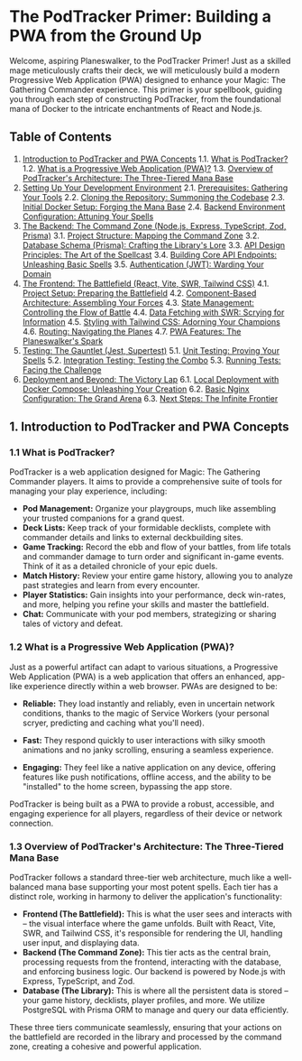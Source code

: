 # The PodTracker Primer: Building a PWA from the Ground Up

Welcome, aspiring Planeswalker, to the PodTracker Primer! Just as a skilled mage meticulously crafts their deck, we will meticulously build a modern Progressive Web Application (PWA) designed to enhance your Magic: The Gathering Commander experience. This primer is your spellbook, guiding you through each step of constructing PodTracker, from the foundational mana of Docker to the intricate enchantments of React and Node.js.

## Table of Contents

1.  [Introduction to PodTracker and PWA Concepts](#1-introduction-to-podtracker-and-pwa-concepts)
    1.1. [What is PodTracker?](#11-what-is-podtracker)
    1.2. [What is a Progressive Web Application (PWA)?](#12-what-is-a-progressive-web-application-pwa)
    1.3. [Overview of PodTracker's Architecture: The Three-Tiered Mana Base](#13-overview-of-podtrackers-architecture-the-three-tiered-mana-base)
2.  [Setting Up Your Development Environment](#2-setting-up-your-development-environment)
    2.1. [Prerequisites: Gathering Your Tools](#21-prerequisites-gathering-your-tools)
    2.2. [Cloning the Repository: Summoning the Codebase](#22-cloning-the-repository-summoning-the-codebase)
    2.3. [Initial Docker Setup: Forging the Mana Base](#23-initial-docker-setup-forging-the-mana-base)
    2.4. [Backend Environment Configuration: Attuning Your Spells](#24-backend-environment-configuration-attuning-your-spells)
3.  [The Backend: The Command Zone (Node.js, Express, TypeScript, Zod, Prisma)](#3-the-backend-the-command-zone-nodejs-express-typescript-zod-prisma)
    3.1. [Project Structure: Mapping the Command Zone](#31-project-structure-mapping-the-command-zone)
    3.2. [Database Schema (Prisma): Crafting the Library's Lore](#32-database-schema-prisma-crafting-the-librarys-lore)
    3.3. [API Design Principles: The Art of the Spellcast](#33-api-design-principles-the-art-of-the-spellcast)
    3.4. [Building Core API Endpoints: Unleashing Basic Spells](#34-building-core-api-endpoints-unleashing-basic-spells)
    3.5. [Authentication (JWT): Warding Your Domain](#35-authentication-jwt-warding-your-domain)
4.  [The Frontend: The Battlefield (React, Vite, SWR, Tailwind CSS)](#4-the-frontend-the-battlefield-react-vite-swr-tailwind-css)
    4.1. [Project Setup: Preparing the Battlefield](#41-project-setup-preparing-the-battlefield)
    4.2. [Component-Based Architecture: Assembling Your Forces](#42-component-based-architecture-assembling-your-forces)
    4.3. [State Management: Controlling the Flow of Battle](#43-state-management-controlling-the-flow-of-battle)
    4.4. [Data Fetching with SWR: Scrying for Information](#44-data-fetching-with-swr-scrying-for-information)
    4.5. [Styling with Tailwind CSS: Adorning Your Champions](#45-styling-with-tailwind-css-adorning-your-champions)
    4.6. [Routing: Navigating the Planes](#46-routing-navigating-the-planes)
    4.7. [PWA Features: The Planeswalker's Spark](#47-pwa-features-the-planeswalkers-spark)
5.  [Testing: The Gauntlet (Jest, Supertest)](#5-testing-the-gauntlet-jest-test)
    5.1. [Unit Testing: Proving Your Spells](#51-unit-testing-proving-your-spells)
    5.2. [Integration Testing: Testing the Combo](#52-integration-testing-testing-the-combo)
    5.3. [Running Tests: Facing the Challenge](#53-running-tests-facing-the-challenge)
6.  [Deployment and Beyond: The Victory Lap](#6-deployment-and-beyond-the-victory-lap)
    6.1. [Local Deployment with Docker Compose: Unleashing Your Creation](#61-local-deployment-with-docker-compose-unleashing-your-creation)
    6.2. [Basic Nginx Configuration: The Grand Arena](#62-basic-nginx-configuration-the-grand-arena)
    6.3. [Next Steps: The Infinite Frontier](#63-next-steps-the-infinite-frontier)

## 1. Introduction to PodTracker and PWA Concepts

### 1.1 What is PodTracker?

PodTracker is a web application designed for Magic: The Gathering Commander players. It aims to provide a comprehensive suite of tools for managing your play experience, including:

*   **Pod Management:** Organize your playgroups, much like assembling your trusted companions for a grand quest.
*   **Deck Lists:** Keep track of your formidable decklists, complete with commander details and links to external deckbuilding sites.
*   **Game Tracking:** Record the ebb and flow of your battles, from life totals and commander damage to turn order and significant in-game events. Think of it as a detailed chronicle of your epic duels.
*   **Match History:** Review your entire game history, allowing you to analyze past strategies and learn from every encounter.
*   **Player Statistics:** Gain insights into your performance, deck win-rates, and more, helping you refine your skills and master the battlefield.
*   **Chat:** Communicate with your pod members, strategizing or sharing tales of victory and defeat.

### 1.2 What is a Progressive Web Application (PWA)?

Just as a powerful artifact can adapt to various situations, a Progressive Web Application (PWA) is a web application that offers an enhanced, app-like experience directly within a web browser. PWAs are designed to be:

*   **Reliable:** They load instantly and reliably, even in uncertain network conditions, thanks to the magic of Service Workers (your personal scryer, predicting and caching what you'll need).
*   **Fast:** They respond quickly to user interactions with silky smooth animations and no janky scrolling, ensuring a seamless experience.

*   **Engaging:** They feel like a native application on any device, offering features like push notifications, offline access, and the ability to be "installed" to the home screen, bypassing the app store.

PodTracker is being built as a PWA to provide a robust, accessible, and engaging experience for all players, regardless of their device or network connection.

### 1.3 Overview of PodTracker's Architecture: The Three-Tiered Mana Base

PodTracker follows a standard three-tier web architecture, much like a well-balanced mana base supporting your most potent spells. Each tier has a distinct role, working in harmony to deliver the application's functionality:

*   **Frontend (The Battlefield):** This is what the user sees and interacts with – the visual interface where the game unfolds. Built with React, Vite, SWR, and Tailwind CSS, it's responsible for rendering the UI, handling user input, and displaying data.
*   **Backend (The Command Zone):** This tier acts as the central brain, processing requests from the frontend, interacting with the database, and enforcing business logic. Our backend is powered by Node.js with Express, TypeScript, and Zod.
*   **Database (The Library):** This is where all the persistent data is stored – your game history, decklists, player profiles, and more. We utilize PostgreSQL with Prisma ORM to manage and query our data efficiently.

These three tiers communicate seamlessly, ensuring that your actions on the battlefield are recorded in the library and processed by the command zone, creating a cohesive and powerful application.
